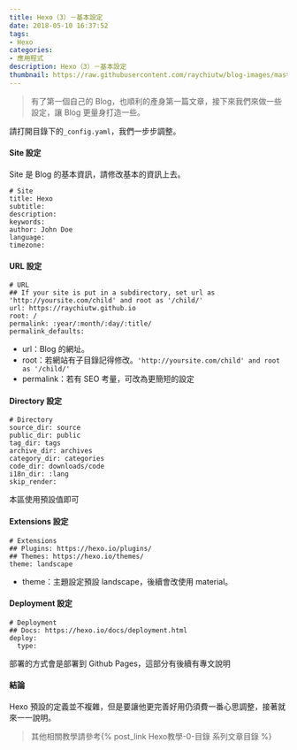 ```yaml
---
title: Hexo（3）－基本設定
date: 2018-05-10 16:37:52
tags:
- Hexo
categories:
- 應用程式
description: Hexo（3）－基本設定
thumbnail: https://raw.githubusercontent.com/raychiutw/blog-images/master/HEXO.jpg
---
```

>有了第一個自己的 Blog，也順利的產身第一篇文章，接下來我們來做一些設定，讓 Blog 更量身打造一些。

請打開目錄下的```_config.yaml```，我們一步步調整。

#### Site 設定

Site 是 Blog 的基本資訊，請修改基本的資訊上去。

```
# Site
title: Hexo
subtitle:
description:
keywords:
author: John Doe
language:
timezone:
```

#### URL 設定

```
# URL
## If your site is put in a subdirectory, set url as 'http://yoursite.com/child' and root as '/child/'
url: https://raychiutw.github.io
root: /
permalink: :year/:month/:day/:title/
permalink_defaults:
```

- url：Blog 的網址。
- root：若網站有子目錄記得修改。```'http://yoursite.com/child' and root as '/child/'```
- permalink：若有 SEO 考量，可改為更簡短的設定

#### Directory 設定

```
# Directory
source_dir: source
public_dir: public
tag_dir: tags
archive_dir: archives
category_dir: categories
code_dir: downloads/code
i18n_dir: :lang
skip_render:
```

本區使用預設值即可

#### Extensions 設定

```
# Extensions
## Plugins: https://hexo.io/plugins/
## Themes: https://hexo.io/themes/
theme: landscape
```

- theme：主題設定預設 landscape，後續會改使用 material。

#### Deployment 設定

```
# Deployment
## Docs: https://hexo.io/docs/deployment.html
deploy:
  type:
```

部署的方式會是部署到 Github Pages，這部分有後續有專文說明

#### 結論

Hexo 預設的定義並不複雜，但是要讓他更完善好用仍須費一番心思調整，接著就來一一說明。

>其他相關教學請參考{% post_link Hexo教學-0-目錄 系列文章目錄 %}